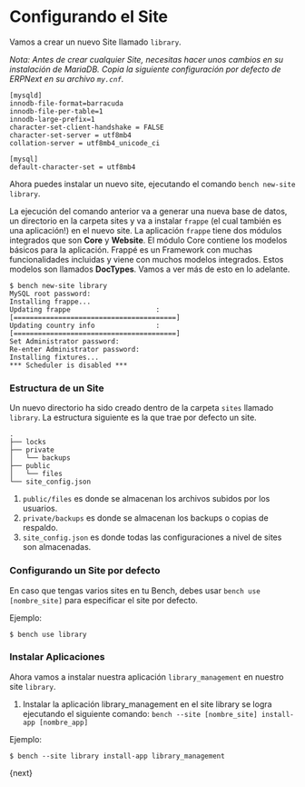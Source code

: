 # Configurando el Site

Vamos a crear un nuevo Site llamado `library`.

*Nota: Antes de crear cualquier Site, necesitas hacer unos cambios en su instalación de MariaDB.*
*Copia la siguiente configuración por defecto de ERPNext en su archivo `my.cnf`.*

    [mysqld]
    innodb-file-format=barracuda
    innodb-file-per-table=1
    innodb-large-prefix=1
    character-set-client-handshake = FALSE
    character-set-server = utf8mb4
    collation-server = utf8mb4_unicode_ci

    [mysql]
    default-character-set = utf8mb4

Ahora puedes instalar un nuevo site, ejecutando el comando `bench new-site library`.

La ejecución del comando anterior va a generar una nueva base de datos, un directorio en la carpeta sites y va a instalar `frappe` (el cual también es una aplicación!) en el nuevo site.
 La aplicación `frappe` tiene dos módulos integrados que son **Core** y **Website**. El módulo Core contiene los modelos básicos para la aplicación. Frappé es un Framework con muchas funcionalidades incluidas y viene con muchos modelos integrados. Estos modelos son llamados **DocTypes**. Vamos a ver más de esto en lo adelante.

	$ bench new-site library
	MySQL root password:
	Installing frappe...
	Updating frappe                     : [========================================]
	Updating country info               : [========================================]
	Set Administrator password:
	Re-enter Administrator password:
	Installing fixtures...
	*** Scheduler is disabled ***

### Estructura de un Site

Un nuevo directorio ha sido creado dentro de la carpeta `sites` llamado `library`. La estructura siguiente es la que trae por defecto un site.

	.
	├── locks
	├── private
	│   └── backups
	├── public
	│   └── files
	└── site_config.json

1. `public/files` es donde se almacenan los archivos subidos por los usuarios.
1. `private/backups` es donde se almacenan los backups o copias de respaldo.
1. `site_config.json` es donde todas las configuraciones a nivel de sites son almacenadas.

### Configurando un Site por defecto

En caso que tengas varios sites en tu Bench, debes usar `bench use [nombre_site]` para especificar el site por defecto.

Ejemplo:

	$ bench use library

### Instalar Aplicaciones

Ahora vamos a instalar nuestra aplicación `library_management` en nuestro site `library`.

1. Instalar la aplicación library_management en el site library se logra ejecutando el siguiente comando: `bench --site [nombre_site] install-app [nombre_app]`

Ejemplo:

	$ bench --site library install-app library_management

{next}
